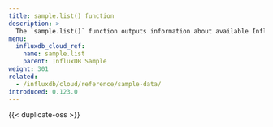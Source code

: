 ```yaml
---
title: sample.list() function
description: >
  The `sample.list()` function outputs information about available InfluxDB sample datasets.
menu:
  influxdb_cloud_ref:
    name: sample.list
    parent: InfluxDB Sample
weight: 301
related:
  - /influxdb/cloud/reference/sample-data/
introduced: 0.123.0
---
```


{{< duplicate-oss >}}
